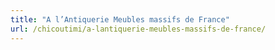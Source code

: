 ```yaml
---
title: "A l’Antiquerie Meubles massifs de France"
url: /chicoutimi/a-lantiquerie-meubles-massifs-de-france/
---
```

